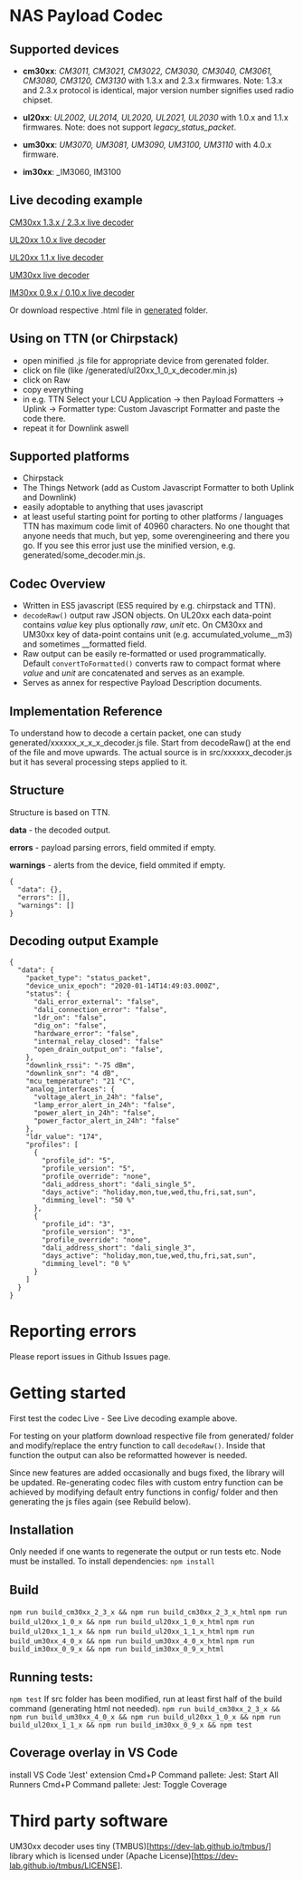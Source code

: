 # NAS Payload Codec
## Supported devices
- __cm30xx__: _CM3011, CM3021, CM3022, CM3030, CM3040, CM3061, CM3080, CM3120, CM3130_ with 1.3.x and 2.3.x firmwares. Note: 1.3.x and 2.3.x protocol is identical, major version number signifies used radio chipset.
- __ul20xx__: _UL2002, UL2014, UL2020, UL2021, UL2030_ with 1.0.x and 1.1.x firmwares. Note: does not support _legacy_status_packet_.
- __um30xx__: _UM3070, UM3081, UM3090, UM3100, UM3110_ with 4.0.x firmware.

- __im30xx__: _IM3060, IM3100

## Live decoding example
[CM30xx 1.3.x / 2.3.x live decoder](https://nasys.github.io/nas-codecs/generated/cm30xx_2_3_x_decoder.html)

[UL20xx 1.0.x live decoder](https://nasys.github.io/nas-codecs/generated/ul20xx_1_0_x_decoder.html)

[UL20xx 1.1.x live decoder](https://nasys.github.io/nas-codecs/generated/ul20xx_1_1_x_decoder.html)

[UM30xx live decoder](https://nasys.github.io/nas-codecs/generated/um30xx_4_0_x_decoder.html)

[IM30xx 0.9.x / 0.10.x live decoder](https://nasys.github.io/nas-codecs/generated/im30xx_0_9_x_decoder.html)

Or download respective .html file in [generated](https://github.com/nasys/nas-codecs/tree/main/generated) folder.

## Using on TTN (or Chirpstack)
- open minified .js file for appropriate device from gerenated folder.
- click on file (like /generated/ul20xx_1_0_x_decoder.min.js)
- click on Raw
- copy everything
- in e.g. TTN Select your LCU Application -> then Payload Formatters -> Uplink -> Formatter type: Custom Javascript Formatter and paste the code there.
- repeat it for Downlink aswell

## Supported platforms
- Chirpstack
- The Things Network (add as Custom Javascript Formatter to both Uplink and Downlink)
- easily adoptable to anything that uses javascript
- at least useful starting point for porting to other platforms / languages
TTN has maximum code limit of 40960 characters. No one thought that anyone needs that much, but yep, some overengineering and there you go. If you see this error just use the minified version, e.g. generated/some_decoder.min.js.

## Codec Overview
- Written in ES5 javascript (ES5 required by e.g. chirpstack and TTN).
- `decodeRaw()` output raw JSON objects. On UL20xx each data-point contains _value_ key plus optionally _raw_, _unit_ etc. On CM30xx and UM30xx key of data-point contains unit (e.g. accumulated_volume__m3) and sometimes __formatted field.
- Raw output can be easily re-formatted or used programmatically. Default `convertToFormatted()` converts raw to compact format where _value_ and _unit_ are concatenated and serves as an example.
- Serves as annex for respective Payload Description documents.

## Implementation Reference
To understand how to decode a certain packet, one can study generated/xxxxxx_x_x_x_decoder.js file. Start from decodeRaw() at the end of the file and move upwards.
The actual source is in src/xxxxxx_decoder.js but it has several processing steps applied to it.

## Structure
Structure is based on TTN.

__data__ - the decoded output.

__errors__ - payload parsing errors, field ommited if empty.

__warnings__ - alerts from the device, field ommited if empty.
```
{
  "data": {},
  "errors": [],
  "warnings": []
}
```

## Decoding output Example
```
{
  "data": {
    "packet_type": "status_packet",
    "device_unix_epoch": "2020-01-14T14:49:03.000Z",
    "status": {
      "dali_error_external": "false",
      "dali_connection_error": "false",
      "ldr_on": "false",
      "dig_on": "false",
      "hardware_error": "false",
      "internal_relay_closed": "false"
      "open_drain_output_on": "false",
    },
    "downlink_rssi": "-75 dBm",
    "downlink_snr": "4 dB",
    "mcu_temperature": "21 °C",
    "analog_interfaces": {
      "voltage_alert_in_24h": "false",
      "lamp_error_alert_in_24h": "false",
      "power_alert_in_24h": "false",
      "power_factor_alert_in_24h": "false"
    },
    "ldr_value": "174",
    "profiles": [
      {
        "profile_id": "5",
        "profile_version": "5",
        "profile_override": "none",
        "dali_address_short": "dali_single_5",
        "days_active": "holiday,mon,tue,wed,thu,fri,sat,sun",
        "dimming_level": "50 %"
      },
      {
        "profile_id": "3",
        "profile_version": "3",
        "profile_override": "none",
        "dali_address_short": "dali_single_3",
        "days_active": "holiday,mon,tue,wed,thu,fri,sat,sun",
        "dimming_level": "0 %"
      }
    ]
  }
}
```  

# Reporting errors
Please report issues in Github Issues page.

# Getting started
First test the codec Live - See Live decoding example above.

For testing on your platform download respective file from generated/ folder and modify/replace the entry function to call `decodeRaw()`. Inside that function the output can also be reformatted however is needed.

Since new features are added occasionally and bugs fixed, the library will be updated.
Re-generating codec files with custom entry function can be achieved by modifying default entry functions in config/ folder and then generating the js files again (see Rebuild below).

## Installation
Only needed if one wants to regenerate the output or run tests etc.
Node must be installed. To install dependencies:
`npm install`

## Build
`npm run build_cm30xx_2_3_x && npm run build_cm30xx_2_3_x_html`
`npm run build_ul20xx_1_0_x && npm run build_ul20xx_1_0_x_html`
`npm run build_ul20xx_1_1_x && npm run build_ul20xx_1_1_x_html`
`npm run build_um30xx_4_0_x && npm run build_um30xx_4_0_x_html`
`npm run build_im30xx_0_9_x && npm run build_im30xx_0_9_x_html`

## Running tests:
`npm test`
If src folder has been modified, run at least first half of the build command (generating html not needed).
`npm run build_cm30xx_2_3_x && npm run build_um30xx_4_0_x && npm run build_ul20xx_1_0_x && npm run build_ul20xx_1_1_x && npm run build_im30xx_0_9_x && npm test`


## Coverage overlay in VS Code
install VS Code 'Jest' extension
Cmd+P Command pallete: Jest: Start All Runners 
Cmd+P Command pallete: Jest: Toggle Coverage

# Third party software
UM30xx decoder uses tiny (TMBUS)[https://dev-lab.github.io/tmbus/] library which is licensed under (Apache License)[https://dev-lab.github.io/tmbus/LICENSE].
